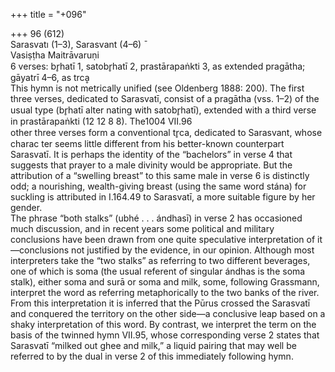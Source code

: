 +++
title = "+096"

+++
96 (612)  
Sarasvatı (1–3), Sarasvant (4–6) ̄  
Vasiṣṭha Maitrāvaruṇi  
6 verses: br̥hatī 1, satobr̥hatī 2, prastārapaṅkti 3, as extended pragātha; gāyatrī 4–6,  as trcḁ  
This hymn is not metrically unified (see Oldenberg 1888: 200). The first three verses,  dedicated to Sarasvatī, consist of a pragātha (vss. 1–2) of the usual type (br̥hatī alter nating with satobr̥hatī), extended with a third verse in prastārapaṅkti (12 12 8 8). The1004 VII.96  
other three verses form a conventional tr̥ca, dedicated to Sarasvant, whose charac ter seems little different from his better-known counterpart Sarasvatī. It is perhaps  the identity of the “bachelors” in verse 4 that suggests that prayer to a male divinity  would be appropriate. But the attribution of a “swelling breast” to this same male  in verse 6 is distinctly odd; a nourishing, wealth-giving breast (using the same word  stána) for suckling is attributed in I.164.49 to Sarasvatī, a more suitable figure by  her gender.  
The phrase “both stalks” (ubhé . . . ándhasī) in verse 2 has occasioned much  discussion, and in recent years some political and military conclusions have  been drawn from one quite speculative interpretation of it—conclusions not  justified by the evidence, in our opinion. Although most interpreters take the  “two stalks” as referring to two different beverages, one of which is soma (the  usual referent of singular ándhas is the soma stalk), either soma and surā or  soma and milk, some, following Grassmann, interpret the word as referring  metaphorically to the two banks of the river. From this interpretation it is  inferred that the Pūrus crossed the Sarasvatī and conquered the territory on the  other side—a conclusive leap based on a shaky interpretation of this word. By  contrast, we interpret the term on the basis of the twinned hymn VII.95, whose  corresponding verse 2 states that Sarasvatī “milked out ghee and milk,” a liquid  pairing that may well be referred to by the dual in verse 2 of this immediately  following hymn.  